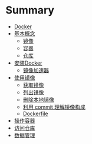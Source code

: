 # Summary

- [Docker](./Docker.md)
- [基本概念](./基本概念/基本概念.md)
    - [镜像](./基本概念/镜像.md)
    - [容器](./基本概念/容器.md)
    - [仓库](./基本概念/仓库.md) 
- [安装Docker](./安装Docker/安装Docker.md)
    - [镜像加速器](./安装Docker/镜像加速器.md) 
- [使用镜像](./使用镜像/使用镜像.md)
    - [获取镜像](./使用镜像/获取镜像.md)
    - [列出镜像](./使用镜像/列出镜像.md) 
    - [删除本地镜像](./使用镜像/删除本地镜像.md)
    - [利用 commit 理解镜像构成]()
    - [Dockerfile]()
- [操作容器]()
- [访问仓库]()
- [数据管理]()

